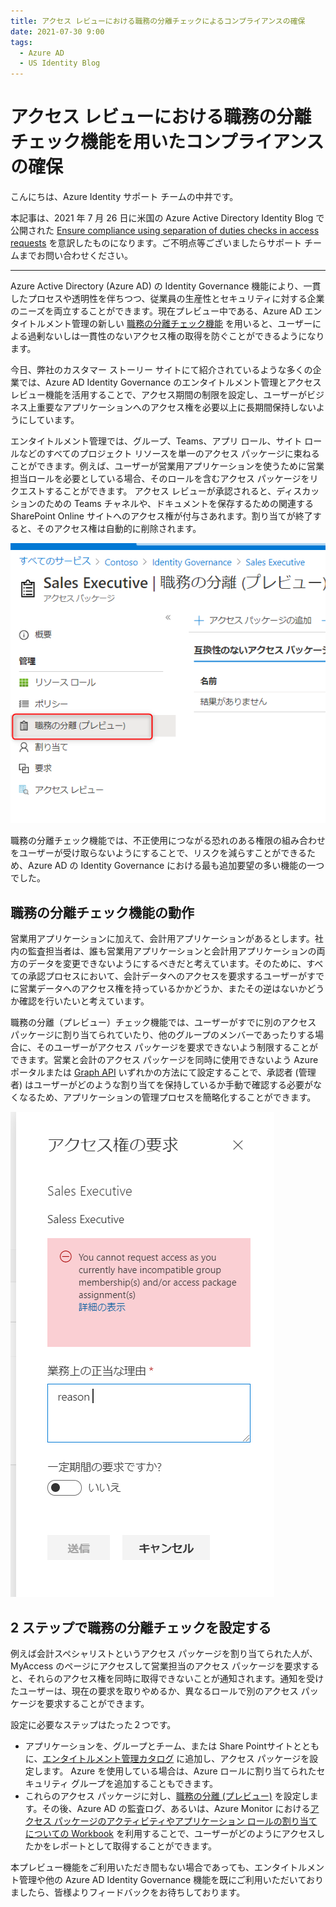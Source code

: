 ```yaml
---
title: アクセス レビューにおける職務の分離チェックによるコンプライアンスの確保
date: 2021-07-30 9:00
tags:
  - Azure AD
  - US Identity Blog
---
```


# アクセス レビューにおける職務の分離チェック機能を用いたコンプライアンスの確保

こんにちは、Azure Identity サポート チームの中井です。

本記事は、2021 年 7 月 26 日に米国の Azure Active Directory Identity Blog で公開された [Ensure compliance using separation of duties checks in access requests](https://techcommunity.microsoft.com/t5/azure-active-directory-identity/ensure-compliance-using-separation-of-duties-checks-in-access/ba-p/2466939) を意訳したものになります。ご不明点等ございましたらサポート チームまでお問い合わせください。

------

Azure Active Directory (Azure AD) の Identity Governance 機能により、一貫したプロセスや透明性を伴ちつつ、従業員の生産性とセキュリティに対する企業のニーズを両立することができます。現在プレビュー中である、Azure AD エンタイトルメント管理の新しい [職務の分離チェック機能](https://docs.microsoft.com/en-us/azure/active-directory/governance/entitlement-management-access-package-incompatible) を用いると、ユーザーによる過剰ないしは一貫性のないアクセス権の取得を防ぐことができるようになります。
 
今日、弊社のカスタマー ストーリー サイトにて紹介されているような多くの企業では、Azure AD Identity Governance のエンタイトルメント管理とアクセス レビュー機能を活用することで、アクセス期間の制限を設定し、ユーザーがビジネス上重要なアプリケーションへのアクセス権を必要以上に長期間保持しないようにしています。

エンタイトルメント管理では、グループ、Teams、アプリ ロール、サイト ロールなどのすべてのプロジェクト リソースを単一のアクセス パッケージに束ねることができます。例えば、ユーザーが営業用アプリケーションを使うために営業担当ロールを必要としている場合、そのロールを含むアクセス パッケージをリクエストすることができます。 アクセス レビューが承認されると、ディスカッションのための Teams チャネルや、ドキュメントを保存するための関連する SharePoint Online サイトへのアクセス権が付与さあれます。割り当てが終了すると、そのアクセス権は自動的に削除されます。

![](ensure-compliance-using-separation-of-duties-checks-in-access-jp/picture1.png)

職務の分離チェック機能では、不正使用につながる恐れのある権限の組み合わせをユーザーが受け取らないようにすることで、リスクを減らすことができるため、Azure AD の Identity Governance における最も追加要望の多い機能の一つでした。

## 職務の分離チェック機能の動作

営業用アプリケーションに加えて、会計用アプリケーションがあるとします。社内の監査担当者は、誰も営業用アプリケーションと会計用アプリケーションの両方のデータを変更できないようにするべきだと考えています。そのために、すべての承認プロセスにおいて、会計データへのアクセスを要求するユーザーがすでに営業データへのアクセス権を持っているかかどうか、またその逆はないかどうか確認を行いたいと考えています。

職務の分離（プレビュー）チェック機能では、ユーザーがすでに別のアクセス パッケージに割り当てられていたり、他のグループのメンバーであったりする場合に、そのユーザーがアクセス パッケージを要求できないよう制限することができます。営業と会計のアクセス パッケージを同時に使用できないよう Azure ポータルまたは [Graph API](https://docs.microsoft.com/ja-jp/graph/api/resources/accesspackage?view=graph-rest-beta) いずれかの方法にて設定することで、承認者 (管理者) はユーザーがどのような割り当てを保持しているか手動で確認する必要がなくなるため、アプリケーションの管理プロセスを簡略化することができます。

![](ensure-compliance-using-separation-of-duties-checks-in-access-jp/picture2.png)

## 2 ステップで職務の分離チェックを設定する

例えば会計スペシャリストというアクセス パッケージを割り当てられた人が、MyAccess のページにアクセスして営業担当のアクセス パッケージを要求すると、それらのアクセス権を同時に取得できないことが通知されます。通知を受けたユーザーは、現在の要求を取りやめるか、異なるロールで別のアクセス パッケージを要求することができます。

設定に必要なステップはたった２つです。

- アプリケーションを、グループとチーム、または Share Pointサイトとともに、[エンタイトルメント管理カタログ](https://docs.microsoft.com/ja-jp/azure/active-directory/governance/entitlement-management-access-package-first) に追加し、アクセス パッケージを設定します。 Azure を使用している場合は、Azure ロールに割り当てられたセキュリティ グループを追加することもできます。
- これらのアクセス パッケージに対し、[職務の分離 (プレビュー)](https://docs.microsoft.com/en-us/azure/active-directory/governance/entitlement-management-access-package-incompatible) を設定します。その後、Azure AD の監査ログ、あるいは、Azure Monitor における[アクセス パッケージのアクティビティやアプリケーション ロールの割り当てについての Workbook](https://docs.microsoft.com/ja-jp/azure/active-directory/governance/entitlement-management-logs-and-reporting) を利用することで、ユーザーがどのようにアクセスしたかをレポートとして取得することができます。

本プレビュー機能をご利用いただき間もない場合であっても、エンタイトルメント管理や他の Azure AD Identity Governance 機能を既にご利用いただいておりましたら、皆様よりフィードバックをお待ちしております。
 
